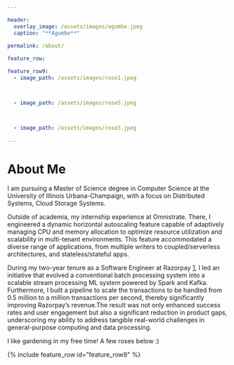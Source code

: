 ```yaml
---

header:
  overlay_image: /assets/images/agumbe.jpeg
  caption: "**Agumbe**"
  
permalink: /about/

feature_row:

feature_row9:
  - image_path: /assets/images/rose1.jpeg 



  - image_path: /assets/images/rose5.jpeg



  - image_path: /assets/images/rose3.jpeg
 
---
```


# About Me

I am pursuing a Master of Science degree in Computer Science at the University of Illinois Urbana-Champaign, with a focus on Distributed Systems, Cloud Storage Systems. 

Outside of academia, my internship experience at Omnistrate. There, I engineered a dynamic horizontal autoscaling feature capable of adaptively managing CPU and memory allocation to optimize resource utilization and scalability in multi-tenant environments. This feature accommodated a diverse range of applications, from multiple writers to coupled/serverless architectures, and stateless/stateful apps. 

During my two-year tenure as a Software Engineer at Razorpay [1], I led an initiative that evolved a conventional batch processing system into a scalable stream processing ML system powered by Spark and Kafka. 
Furthermore, I built a pipeline to scale the transactions to be handled from 0.5 million to a million transactions per second, thereby significantly improving Razorpay’s revenue.The result was not only enhanced success rates and user engagement but also a significant reduction in product gaps, underscoring my ability to address tangible real-world challenges in general-purpose computing and data processing. 


I like gardening in my free time! A few roses below :)


<div class="grid__wrapper">
{% include feature_row id="feature_row9" %}
</div>




  
[1]: https://razorpay.com/

[2]: https://www.pathcheck.org/

[3]: http://covid-news.org/

[4]: https://www.nitk.ac.in/

[5]: https://github.com/ramyabygari

[6]: https://illinois.edu/



